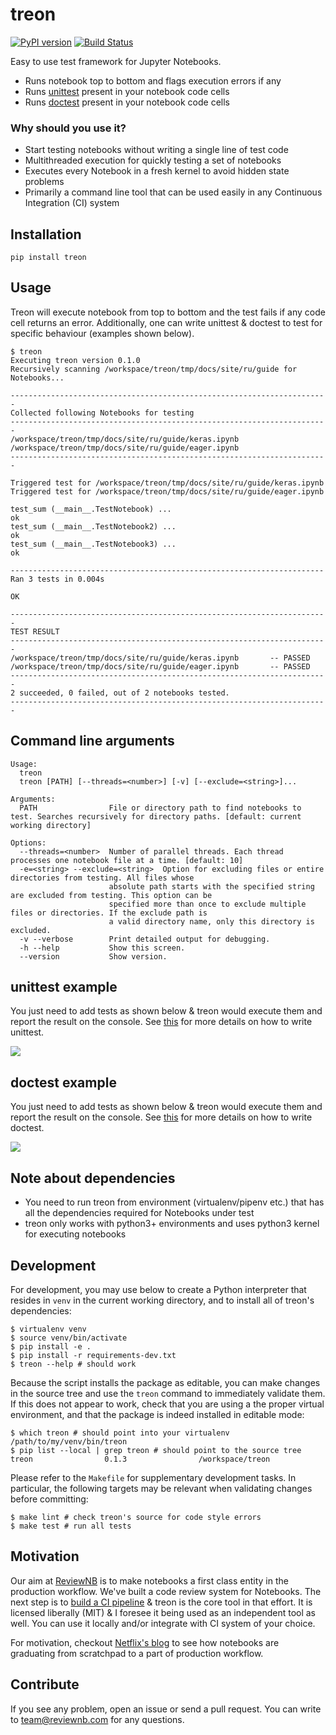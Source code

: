# treon

[![PyPI version](https://badge.fury.io/py/treon.svg)](https://badge.fury.io/py/treon)
[![Build Status](https://travis-ci.org/ReviewNB/treon.svg?branch=master)](https://travis-ci.org/ReviewNB/treon)

Easy to use test framework for Jupyter Notebooks.
* Runs notebook top to bottom and flags execution errors if any
* Runs [unittest](https://docs.python.org/2/library/unittest.html) present in your notebook code cells
* Runs [doctest](https://docs.python.org/2/library/doctest.html) present in your notebook code cells

### Why should you use it?
* Start testing notebooks without writing a single line of test code
* Multithreaded execution for quickly testing a set of notebooks
* Executes every Notebook in a fresh kernel to avoid hidden state problems
* Primarily a command line tool that can be used easily in any Continuous Integration (CI) system


## Installation
```
pip install treon
```

## Usage
Treon will execute notebook from top to bottom and the test fails if any code cell returns an error. Additionally, one can write unittest & doctest to test for specific behaviour (examples shown below).

```
$ treon
Executing treon version 0.1.0
Recursively scanning /workspace/treon/tmp/docs/site/ru/guide for Notebooks...

-----------------------------------------------------------------------
Collected following Notebooks for testing
-----------------------------------------------------------------------
/workspace/treon/tmp/docs/site/ru/guide/keras.ipynb
/workspace/treon/tmp/docs/site/ru/guide/eager.ipynb
-----------------------------------------------------------------------

Triggered test for /workspace/treon/tmp/docs/site/ru/guide/keras.ipynb
Triggered test for /workspace/treon/tmp/docs/site/ru/guide/eager.ipynb

test_sum (__main__.TestNotebook) ...
ok
test_sum (__main__.TestNotebook2) ...
ok
test_sum (__main__.TestNotebook3) ...
ok

----------------------------------------------------------------------
Ran 3 tests in 0.004s

OK

-----------------------------------------------------------------------
TEST RESULT
-----------------------------------------------------------------------
/workspace/treon/tmp/docs/site/ru/guide/keras.ipynb       -- PASSED
/workspace/treon/tmp/docs/site/ru/guide/eager.ipynb       -- PASSED
-----------------------------------------------------------------------
2 succeeded, 0 failed, out of 2 notebooks tested.
-----------------------------------------------------------------------
```

## Command line arguments
```
Usage:
  treon
  treon [PATH] [--threads=<number>] [-v] [--exclude=<string>]...

Arguments:
  PATH                File or directory path to find notebooks to test. Searches recursively for directory paths. [default: current working directory]

Options:
  --threads=<number>  Number of parallel threads. Each thread processes one notebook file at a time. [default: 10]
  -e=<string> --exclude=<string>  Option for excluding files or entire directories from testing. All files whose
                      absolute path starts with the specified string are excluded from testing. This option can be
                      specified more than once to exclude multiple files or directories. If the exclude path is
                      a valid directory name, only this directory is excluded.
  -v --verbose        Print detailed output for debugging.
  -h --help           Show this screen.
  --version           Show version.
```

## unittest example
You just need to add tests as shown below & treon would execute them and report the result on the console. See [this](https://docs.python.org/2/library/unittest.html) for more details on how to write unittest.

![](images/unittest.png)

## doctest example
You just need to add tests as shown below & treon would execute them and report the result on the console. See [this](https://docs.python.org/2/library/doctest.html) for more details on how to write doctest.

![](images/doctest.png)

## Note about dependencies
* You need to run treon from environment (virtualenv/pipenv etc.) that has all the dependencies required for Notebooks under test
* treon only works with python3+ environments and uses python3 kernel for executing notebooks

## Development
For development, you may use below to create a Python interpreter that resides in `venv` in the current working directory, and to install all of treon's dependencies:

```
$ virtualenv venv
$ source venv/bin/activate
$ pip install -e .
$ pip install -r requirements-dev.txt
$ treon --help # should work
```

Because the script installs the package as editable, you can make changes in the source tree and use the `treon` command to immediately validate them. If this does not appear to work, check that you are using a the proper virtual environment, and that the package is indeed installed in editable mode:

```
$ which treon # should point into your virtualenv
/path/to/my/venv/bin/treon
$ pip list --local | grep treon # should point to the source tree
treon                0.1.3                /workspace/treon
```

Please refer to the `Makefile` for supplementary development tasks.
In particular, the following targets may be relevant when validating changes before committing:

```
$ make lint # check treon's source for code style errors
$ make test # run all tests
```

## Motivation
Our aim at [ReviewNB](https://www.reviewnb.com/) is to make notebooks a first class entity in the production workflow. We've built a code review system for Notebooks. The next step is to [build a CI pipeline](https://github.com/ReviewNB/support/issues/19) & treon is the core tool in that effort. It is licensed liberally (MIT) & I foresee it being used as an independent tool as well. You can use it locally and/or integrate with CI system of your choice.

For motivation, checkout [Netflix's blog](https://medium.com/netflix-techblog/scheduling-notebooks-348e6c14cfd6) to see how notebooks are graduating from scratchpad to a part of production workflow.

## Contribute
If you see any problem, open an issue or send a pull request. You can write to team@reviewnb.com for any questions.
